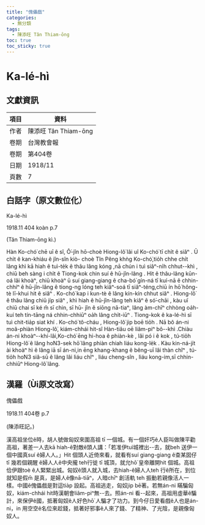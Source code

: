 ```yaml
---
title: "傀儡戲"
categories:
  - 無分類
tags:
  - 陳添旺 Tân Thiam-ōng
toc: true
toc_sticky: true
---
```


# Ka-lé-hì

## 文獻資訊

| 項目 | 資料 |
|---|---|
| 作者 | 陳添旺 Tân Thiam-ōng |
| 卷期 | 台灣教會報 |
| 卷期 | 第404卷 |
| 日期 | 1918/11 |
| 頁數 | 7 |

## 白話字（原文數位化）

Ka-lé-hì

1918.11 404 koàn p.7

(Tân Thiam-ōng kì.)

Hàn Ko-chó͘ chē uī ê sî, Ô͘-jîn hō-choè Hiong-lô͘ lâi uî Ko-chó͘ tī chi̍t ê siâⁿ . Ū chi̍t ê kan-khiáu ê jîn-sîn kiò- choè Tîn Pêng khǹg Ko-chó͘,tio̍h chhe chi̍t lâng khì kā hiah ê tuì-te̍k ê thâu lâng kóng ,nā chún i tuì siâⁿ-ni̍h chhut--khì , chiū beh sàng i chi̍t ê Tiong-kok chin suí ê hū-jîn-lâng . Hit ê thâu-lâng kūn-oá lâi khoàⁿ, chiū khoàⁿ ū suí giang-giang ê cha-bó͘ gín-ná tī kuí-nā ê chhin-chhíⁿ ê hū-jîn-lâng ê tiong-ng lóng teh kiâⁿ-soá tī siâⁿ-téng,chiū ín hō͘ hông-tè lī-khui hit ê siâⁿ . Ko-chó͘ kap i kun-tè ê lâng kín-kín chhut siâⁿ . Hiong-lô͘ ê thâu lâng chiū ji̍p siâⁿ , khì hiah ê hū-jîn-lâng teh kiâⁿ ê só͘-chāi , kàu uī chiū chai sī ké m̄ sī chin, sī hū- jîn ê siōng nā-tiaⁿ, lâng àm-chīⁿ chhòng oa̍h-kuí teh tín-tāng ná chhin-chhiūⁿ oa̍h lâng chi̍t-iūⁿ . Tiong-kok ê ka-lé-hì sī tuì chit-tia̍p siat khí . Ko-chó͘ tô-cháu , Hiong-lô͘ jip boē tio̍h . Nā bô án-ni moâ-phiàn Hiong-lô͘, kiám-chhái hit-sî Hàn-tiâu oē liâm-piⁿ bô--khì .Chiàu án-ni khoàⁿ--khí-lâi,Ko-chó͘ ēng hi-hoa ê phiàn-kè , lâi pó i ê kok , tú-tio̍h Hiong-lô͘ ê lâng ho͘N3-sek hō͘ lâng phiàn chiah liáu kong-le̍k . Kàu kin-ná-ji̍t ài khoàⁿ hì ê lâng iā sī án-ni,in ēng khang-khang ê bêng-uī lâi thàn chîⁿ , tú-tio̍h ho͘N3 siâ-sū ê lâng lâi liáu chîⁿ , liáu cheng-sîn , liáu kong-im,sī chhin-chhiūⁿ Hiong-lô͘ lâng.

## 漢羅（Ùi原文改寫）

傀儡戲

1918.11 404卷 p.7

(陳添旺記。)

漢高祖坐位ê時，胡人號做匈奴來圍高祖 tī 一個城。有一個奸巧ê人臣叫做陳平勸高祖，著差一人去kā hiah-ê對敵ê頭人講：「若准伊tuì城裡出--去，就beh 送伊一個中國真suí ê婦人人。」Hit 個頭人近倚來看，就看有suí giang-giang ê查某囡仔 tī 幾若個親醒 ê婦人人ê中央攏 teh行徙 tī 城頂，就允hō͘ 皇帝離開hit 個城。高祖佮伊跟toè ê人緊緊出城。匈奴ê頭人就入城，去hiah-ê婦人人teh 行ê所在，到位就知是假m̄ 是真，是婦人ê像nā-tiāⁿ，人暗chīⁿ 創活軌 teh 振動若親像活人一樣。中國ê傀儡戲是對這tia̍p 設起。高祖逃走，匈奴jip bē著。若無án-ni 瞞騙匈奴，kiám-chhái hit時漢朝會liâm-piⁿ無--去。照án-ni 看--起來，高祖用虛華ê騙計，來保伊ê國，抵著匈奴ê人好色hō͘ 人騙才了功力。到今仔日愛看戲ê人也是án-ni，in 用空空ê名位來趁錢，抵著好邪事ê人來了錢、了精神、了光陰，是親像匈奴人。
